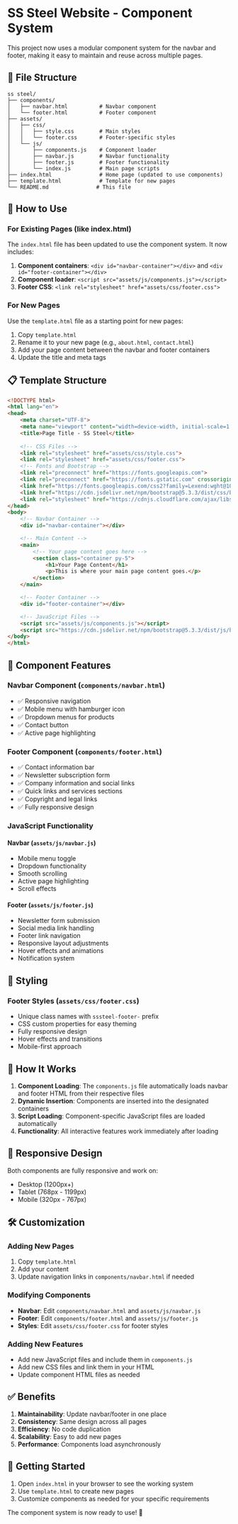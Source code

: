 # SS Steel Website - Component System

This project now uses a modular component system for the navbar and footer, making it easy to maintain and reuse across multiple pages.

## 📁 File Structure

```
ss steel/
├── components/
│   ├── navbar.html          # Navbar component
│   └── footer.html          # Footer component
├── assets/
│   ├── css/
│   │   ├── style.css        # Main styles
│   │   └── footer.css       # Footer-specific styles
│   └── js/
│       ├── components.js    # Component loader
│       ├── navbar.js        # Navbar functionality
│       ├── footer.js        # Footer functionality
│       └── index.js         # Main page scripts
├── index.html               # Home page (updated to use components)
├── template.html            # Template for new pages
└── README.md               # This file
```

## 🚀 How to Use

### For Existing Pages (like index.html)

The `index.html` file has been updated to use the component system. It now includes:

1. **Component containers**: `<div id="navbar-container"></div>` and `<div id="footer-container"></div>`
2. **Component loader**: `<script src="assets/js/components.js"></script>`
3. **Footer CSS**: `<link rel="stylesheet" href="assets/css/footer.css">`

### For New Pages

Use the `template.html` file as a starting point for new pages:

1. Copy `template.html`
2. Rename it to your new page (e.g., `about.html`, `contact.html`)
3. Add your page content between the navbar and footer containers
4. Update the title and meta tags

## 📋 Template Structure

```html
<!DOCTYPE html>
<html lang="en">
<head>
    <meta charset="UTF-8">
    <meta name="viewport" content="width=device-width, initial-scale=1.0">
    <title>Page Title - SS Steel</title>
    
    <!-- CSS Files -->
    <link rel="stylesheet" href="assets/css/style.css">
    <link rel="stylesheet" href="assets/css/footer.css">
    <!-- Fonts and Bootstrap -->
    <link rel="preconnect" href="https://fonts.googleapis.com">
    <link rel="preconnect" href="https://fonts.gstatic.com" crossorigin>
    <link href="https://fonts.googleapis.com/css2?family=Lexend:wght@100;200;300;400;500;600;700;800;900&family=Oswald:wght@200;300;400;500;600;700&family=Raleway:wght@100;200;300;400;500;600;700;800;900&family=Exo+2:wght@100;200;300;400;500;600;700;800;900&family=Expletus+Sans:wght@400;500;600;700&display=swap" rel="stylesheet">
    <link href="https://cdn.jsdelivr.net/npm/bootstrap@5.3.3/dist/css/bootstrap.min.css" rel="stylesheet">
    <link rel="stylesheet" href="https://cdnjs.cloudflare.com/ajax/libs/font-awesome/6.4.0/css/all.min.css">
</head>
<body>
    <!-- Navbar Container -->
    <div id="navbar-container"></div>

    <!-- Main Content -->
    <main>
        <!-- Your page content goes here -->
        <section class="container py-5">
            <h1>Your Page Content</h1>
            <p>This is where your main page content goes.</p>
        </section>
    </main>

    <!-- Footer Container -->
    <div id="footer-container"></div>

    <!-- JavaScript Files -->
    <script src="assets/js/components.js"></script>
    <script src="https://cdn.jsdelivr.net/npm/bootstrap@5.3.3/dist/js/bootstrap.bundle.min.js"></script>
</body>
</html>
```

## 🔧 Component Features

### Navbar Component (`components/navbar.html`)
- ✅ Responsive navigation
- ✅ Mobile menu with hamburger icon
- ✅ Dropdown menus for products
- ✅ Contact button
- ✅ Active page highlighting

### Footer Component (`components/footer.html`)
- ✅ Contact information bar
- ✅ Newsletter subscription form
- ✅ Company information and social links
- ✅ Quick links and services sections
- ✅ Copyright and legal links
- ✅ Fully responsive design

### JavaScript Functionality

#### Navbar (`assets/js/navbar.js`)
- Mobile menu toggle
- Dropdown functionality
- Smooth scrolling
- Active page highlighting
- Scroll effects

#### Footer (`assets/js/footer.js`)
- Newsletter form submission
- Social media link handling
- Footer link navigation
- Responsive layout adjustments
- Hover effects and animations
- Notification system

## 🎨 Styling

### Footer Styles (`assets/css/footer.css`)
- Unique class names with `sssteel-footer-` prefix
- CSS custom properties for easy theming
- Fully responsive design
- Hover effects and transitions
- Mobile-first approach

## 🔄 How It Works

1. **Component Loading**: The `components.js` file automatically loads navbar and footer HTML from their respective files
2. **Dynamic Insertion**: Components are inserted into the designated containers
3. **Script Loading**: Component-specific JavaScript files are loaded automatically
4. **Functionality**: All interactive features work immediately after loading

## 📱 Responsive Design

Both components are fully responsive and work on:
- Desktop (1200px+)
- Tablet (768px - 1199px)
- Mobile (320px - 767px)

## 🛠️ Customization

### Adding New Pages
1. Copy `template.html`
2. Add your content
3. Update navigation links in `components/navbar.html` if needed

### Modifying Components
- **Navbar**: Edit `components/navbar.html` and `assets/js/navbar.js`
- **Footer**: Edit `components/footer.html` and `assets/js/footer.js`
- **Styles**: Edit `assets/css/footer.css` for footer styles

### Adding New Features
- Add new JavaScript files and include them in `components.js`
- Add new CSS files and link them in your HTML
- Update component HTML files as needed

## ✅ Benefits

1. **Maintainability**: Update navbar/footer in one place
2. **Consistency**: Same design across all pages
3. **Efficiency**: No code duplication
4. **Scalability**: Easy to add new pages
5. **Performance**: Components load asynchronously

## 🚀 Getting Started

1. Open `index.html` in your browser to see the working system
2. Use `template.html` to create new pages
3. Customize components as needed for your specific requirements

The component system is now ready to use! 🎉 